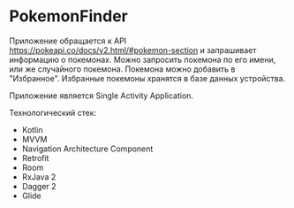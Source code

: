 # PokemonFinder

Приложение обращается к API https://pokeapi.co/docs/v2.html/#pokemon-section и запрашивает информацию о покемонах. 
Можно запросить покемона по его имени, или же случайного покемона. Покемона можно добавить в "Избранное". Избранные покемоны хранятся в базе данных устройства.

Приложение является Single Activity Application.

Технологический стек:
- Kotlin
- MVVM
- Navigation Architecture Component
- Retrofit
- Room
- RxJava 2
- Dagger 2
- Glide
